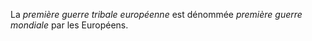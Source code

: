 <!-- TITLE: Première guerre tribale européenne -->
<!-- SUBTITLE: Présentation de la première guerre tribale européenne -->

La *première guerre tribale européenne* est dénommée *première guerre mondiale* par les Européens.